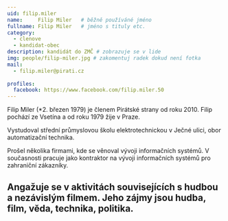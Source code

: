 ```yaml
---
uid: filip.miler
name:     Filip Miler  	# běžně používáné jméno
fullname: Filip Miler  	# jméno s tituly etc.
category:
  - clenove
  - kandidat-obec
description: kandidát do ZMČ # zobrazuje se v lide
img: people/filip-miler.jpg # zakomentuj radek dokud není fotka
mail:
  - filip.miler@pirati.cz
 
profiles:
  facebook: https://www.facebook.com/filip.miler.50
---
```

Filip Miler (*2. březen 1979) je členem Pirátské strany od roku 2010. Filip pochází ze Vsetína a od roku 1979 žije v Praze.

Vystudoval střední průmyslovou školu elektrotechnickou v Ječné ulici, obor automatizační technika.

Prošel několika firmami, kde se věnoval vývoji informačních systémů. V současnosti pracuje jako kontraktor na vývoji informačních systémů pro zahraniční zákazníky.

Angažuje se v aktivitách souvisejících s hudbou a nezávislým filmem. Jeho zájmy jsou hudba, film, věda, technika, politika.
---